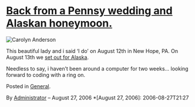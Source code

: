 # [Back from a Pennsy wedding and Alaskan honeymoon.](http://custardbelly.com/blog/2006/08/27/back-from-a-pennsy-wedding-and-alaskan-honeymoon/)

![Carolyn Anderson](http://custardbelly.com/blog/images/carrie.png)

This beautiful lady and i said ‘I do’ on August 12th in New Hope, PA. On August 13th we [set out for Alaska](http://www.flickr.com/photos/91582541@N00/sets/72157594254079258/).

Needless to say, i haven’t been around a computer for two weeks… looking forward to coding with a ring on.

Posted in [General](http://custardbelly.com/blog/category/general/).

By [Administrator](http://custardbelly.com/blog/author/administrator/) – August 27, 2006
  *[August 27, 2006]: 2006-08-27T21:27
